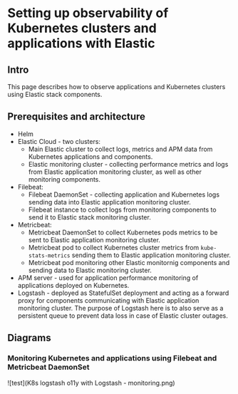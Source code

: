 # Setting up observability of Kubernetes clusters and applications with Elastic

## Intro
This page describes how to observe applications and Kubernetes clusters using Elastic stack components.

## Prerequisites and architecture
* Helm
* Elastic Cloud - two clusters:
  * Main Elastic cluster to collect logs, metrics and APM data from Kubernetes applications and components.
  * Elastic monitoring cluster - collecting performance metrics and logs from Elastic application monitoring cluster, as well as other monitoring components.
* Filebeat:
  * Filebeat DaemonSet - collecting application and Kubernetes logs sending data into Elastic application monitoring cluster.
  * Filebeat instance to collect logs from monitoring components to send it to Elastic stack monitoring cluster.
* Metricbeat:
  * Metricbeat DaemonSet to collect Kubernetes pods metrics to be sent to Elastic application monitoring cluster.
  * Metricbeat pod to collect Kubernetes cluster metrics from `kube-stats-metrics` sending them to Elastic application monitoring cluster.
  * Metricbeat pod monitoring other Elastic monitornig components and sending data to Elastic monitoring cluster.
* APM server - used for application performance monitoring of applications deployed on Kubernetes.
* Logstash - deployed as StatefulSet deployment and acting as a forward proxy for components communicating with Elastic application monitoring cluster. The purpose of Logstash here is to also serve as a persistent queue to prevent data loss in case of Elastic cluster outages.

## Diagrams
### Monitoring Kubernetes and applications using Filebeat and Metricbeat DaemonSet

![test](K8s logstash o11y with Logstash - monitoring.png)

